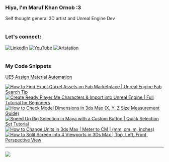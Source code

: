   ### Hiya, I'm Maruf Khan Ornob :3
  Self thought general 3D artist and Unreal Engine Dev<br><br>

### Let's connect:
[![LinkedIn](https://img.shields.io/badge/LinkedIn-%230077B5.svg?logo=linkedin&logoColor=white)](https://linkedin.com/in/ornobmk) [![YouTube](https://img.shields.io/badge/YouTube-%23FF0000.svg?logo=YouTube&logoColor=white)](https://youtube.com/@buggybug1) [![Artstation](https://img.shields.io/badge/Artstation-%2313B5EA.svg?logo=artstation&logoColor=white)](https://ornobmk.artstation.com/) <br><br>

### My Code Snippets

[UE5 Assign Material Automation](https://gist.github.com/marufx86/8299521b64e56783e67498a7212876c3)

<!--- # Daily Tools:
![Blender](https://img.shields.io/badge/blender-%23F5792A.svg?style=for-the-badge&logo=blender&logoColor=white) 
![Python](https://img.shields.io/badge/python-3670A0?style=for-the-badge&logo=python&logoColor=ffdd54)
![Unreal Engine](https://img.shields.io/badge/unrealengine-%23313131.svg?style=for-the-badge&logo=unrealengine&logoColor=white)
![C++](https://img.shields.io/badge/c++-%2300599C.svg?style=for-the-badge&logo=c%2B%2B&logoColor=white)
![Figma](https://img.shields.io/badge/figma-%23F24E1E.svg?style=for-the-badge&logo=figma&logoColor=white)
![Canva](https://img.shields.io/badge/Canva-%2300C4CC.svg?style=for-the-badge&logo=Canva&logoColor=white) 
![Adobe Photoshop](https://img.shields.io/badge/adobe%20photoshop-%2331A8FF.svg?style=for-the-badge&logo=adobe%20photoshop&logoColor=white)
![Adobe Premiere Pro](https://img.shields.io/badge/Adobe%20Premiere%20Pro-9999FF.svg?style=for-the-badge&logo=Adobe%20Premiere%20Pro&logoColor=white) -->

<!-- BEGIN YOUTUBE-CARDS -->
[![How to Find Exact Quixel Assets on Fab Marketplace | Unreal Engine Fab Search Tip](https://ytcards.demolab.com/?id=lB_wrIVr6yo&title=How+to+Find+Exact+Quixel+Assets+on+Fab+Marketplace+%7C+Unreal+Engine+Fab+Search+Tip&lang=en&timestamp=1752318905&background_color=%230d1117&title_color=%23ffffff&stats_color=%23dedede&max_title_lines=1&width=250&border_radius=5 "How to Find Exact Quixel Assets on Fab Marketplace | Unreal Engine Fab Search Tip")](https://www.youtube.com/watch?v=lB_wrIVr6yo)
[![Create Ready Player Me Characters & Import into Unreal Engine | Full Tutorial for Beginners](https://ytcards.demolab.com/?id=RYvQ66_D44A&title=Create+Ready+Player+Me+Characters+%26+Import+into+Unreal+Engine+%7C+Full+Tutorial+for+Beginners&lang=en&timestamp=1751713248&background_color=%230d1117&title_color=%23ffffff&stats_color=%23dedede&max_title_lines=1&width=250&border_radius=5 "Create Ready Player Me Characters & Import into Unreal Engine | Full Tutorial for Beginners")](https://www.youtube.com/watch?v=RYvQ66_D44A)
[![How to Check Model Dimensions in 3ds Max (X, Y, Z Size Measurement Guide)](https://ytcards.demolab.com/?id=_eeWZumY3XM&title=How+to+Check+Model+Dimensions+in+3ds+Max+%28X%2C+Y%2C+Z+Size+Measurement+Guide%29&lang=en&timestamp=1751108463&background_color=%230d1117&title_color=%23ffffff&stats_color=%23dedede&max_title_lines=1&width=250&border_radius=5 "How to Check Model Dimensions in 3ds Max (X, Y, Z Size Measurement Guide)")](https://www.youtube.com/watch?v=_eeWZumY3XM)
[![Speed Up Rig Selection in Maya with a Custom Button | Quick Selection Set Tutorial](https://ytcards.demolab.com/?id=IjNZrLB1-LI&title=Speed+Up+Rig+Selection+in+Maya+with+a+Custom+Button+%7C+Quick+Selection+Set+Tutorial&lang=en&timestamp=1750503628&background_color=%230d1117&title_color=%23ffffff&stats_color=%23dedede&max_title_lines=1&width=250&border_radius=5 "Speed Up Rig Selection in Maya with a Custom Button | Quick Selection Set Tutorial")](https://www.youtube.com/watch?v=IjNZrLB1-LI)
[![How to Change Units in 3ds Max | Meter to CM | (mm, cm, m, inches)](https://ytcards.demolab.com/?id=ty5o-zCIQgE&title=How+to+Change+Units+in+3ds+Max+%7C+Meter+to+CM+%7C+%28mm%2C+cm%2C+m%2C+inches%29&lang=en&timestamp=1749900642&background_color=%230d1117&title_color=%23ffffff&stats_color=%23dedede&max_title_lines=1&width=250&border_radius=5 "How to Change Units in 3ds Max | Meter to CM | (mm, cm, m, inches)")](https://www.youtube.com/watch?v=ty5o-zCIQgE)
[![How to Split Screen into 4 Viewports in 3Ds Max | Top, Left, Front, Perspective View](https://ytcards.demolab.com/?id=U58NUNhdapY&title=How+to+Split+Screen+into+4+Viewports+in+3Ds+Max+%7C+Top%2C+Left%2C+Front%2C+Perspective+View&lang=en&timestamp=1749294903&background_color=%230d1117&title_color=%23ffffff&stats_color=%23dedede&max_title_lines=1&width=250&border_radius=5 "How to Split Screen into 4 Viewports in 3Ds Max | Top, Left, Front, Perspective View")](https://www.youtube.com/watch?v=U58NUNhdapY)
<!-- END YOUTUBE-CARDS -->


---
[![](https://visitcount.itsvg.in/api?id=marufx86&icon=1&color=0)](https://visitcount.itsvg.in)

<!-- Proudly created with GPRM ( https://gprm.itsvg.in ) -->
